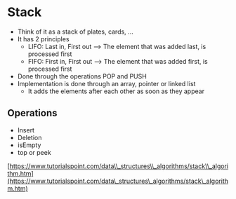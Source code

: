 # Stack

* Think of it as a stack of plates, cards, ...
* It has 2 principles
  * LIFO: Last in, First out --&gt; The element that was added last, is processed first
  * FIFO: First in, First out --&gt; The element that was added first, is processed first
* Done through the operations POP and PUSH
* Implementation is done through an array, pointer or linked list
  * It adds the elements after each other as soon as they appear

## Operations

* Insert
* Deletion
* isEmpty
* top or peek

[https://www.tutorialspoint.com/data\\_structures\\_algorithms/stack\\_algorithm.htm](https://www.tutorialspoint.com/data\_structures\_algorithms/stack\_algorithm.htm)

